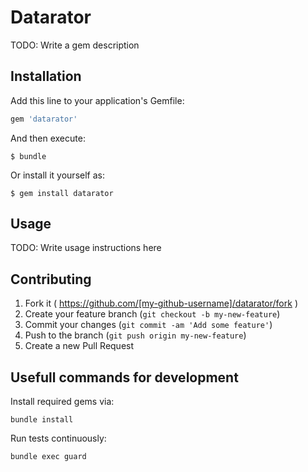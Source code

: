 # Datarator

TODO: Write a gem description

## Installation

Add this line to your application's Gemfile:

```ruby
gem 'datarator'
```

And then execute:

    $ bundle

Or install it yourself as:

    $ gem install datarator

## Usage

TODO: Write usage instructions here

## Contributing

1. Fork it ( https://github.com/[my-github-username]/datarator/fork )
2. Create your feature branch (`git checkout -b my-new-feature`)
3. Commit your changes (`git commit -am 'Add some feature'`)
4. Push to the branch (`git push origin my-new-feature`)
5. Create a new Pull Request

## Usefull commands for development

Install required gems via:

	bundle install

Run tests continuously:

	bundle exec guard

